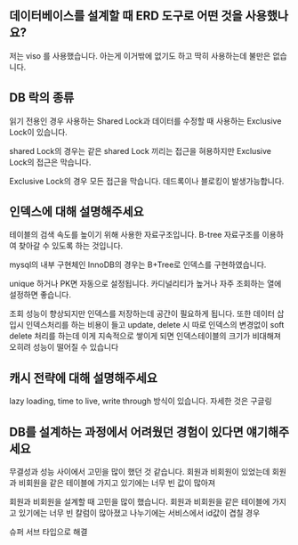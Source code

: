 ## 데이터베이스를 설계할 때 ERD 도구로 어떤 것을 사용했나요?
저는 viso 를 사용했습니다. 아는게 이거밖에 없기도 하고 딱히 사용하는데 불만은 없습니다.

## DB 락의 종류
읽기 전용인 경우 사용하는 Shared Lock과 데이터를 수정할 때 사용하는  Exclusive Lock이 있습니다.

shared Lock의 경우는 같은 shared Lock 끼리는 접근을 혀용하지만 Exclusive Lock의 접근은 막습니다.

Exclusive Lock의 경우 모든 접근을 막습니다. 데드록이나 블로킹이 발생가능합니다.

## 인덱스에 대해 설명해주세요
테이블의 검색 속도를 높이기 위해 사용한 자료구조입니다. B-tree 자료구조를 이용하여 찾아갈 수 있도록 하는 것입니다. 

mysql의 내부 구현체인 InnoDB의 경우는 B+Tree로 인덱스를 구현하였습니다.

unique 하거나 PK면 자동으로 설정됩니다. 카디널리티가 높거나 자주 조회하는 열에 설정하면 좋습니다. 

조회 성능이 향상되지만 인덱스를 저장하는데 공간이 필요하게 됩니다. 또한 데이터 삽입시 인덱스처리를 하는 비용이 들고 update, delete 시 따로 인덱스의 변경없이 soft delete 처리를 하는데 이게 지속적으로 쌓이게 되면 인덱스테이블의 크기가 비대해져 오히려 성능이 떨어질 수 있습니다

## 캐시 전략에 대해 설명해주세요
lazy loading, time to live, write through 방식이 있습니다. 자세한 것은 구글링

## DB를 설계하는 과정에서 어려웠던 경험이 있다면 얘기해주세요
무결성과 성능 사이에서 고민을 많이 했던 것 같습니다. 회원과 비회원이 있었는데 회원과 비회원을 같은 테이블에 가지고 있기에는 너무 빈 값이 많아져 

회원과 비회원을 설계할 때 고민을 많이 했습니다. 회원과 비회원을 같은 테이블에 가지고 있기에는 너무 빈 칼럼이 많아졌고 나누기에는 서비스에서 id값이 겹칠 경우

슈퍼 서브 타입으로 해결


